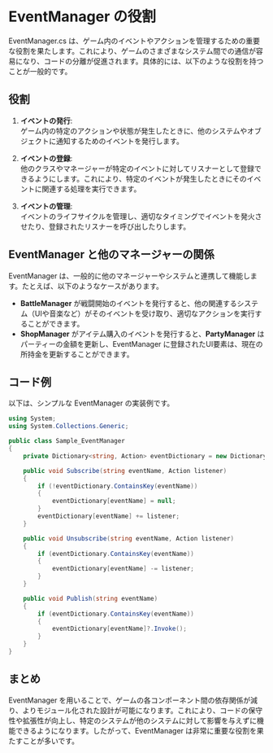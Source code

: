 # EventManager の役割

EventManager.cs は、ゲーム内のイベントやアクションを管理するための重要な役割を果たします。これにより、ゲームのさまざまなシステム間での通信が容易になり、コードの分離が促進されます。具体的には、以下のような役割を持つことが一般的です。

## 役割

1. **イベントの発行**:  
   ゲーム内の特定のアクションや状態が発生したときに、他のシステムやオブジェクトに通知するためのイベントを発行します。

2. **イベントの登録**:  
   他のクラスやマネージャーが特定のイベントに対してリスナーとして登録できるようにします。これにより、特定のイベントが発生したときにそのイベントに関連する処理を実行できます。

3. **イベントの管理**:  
   イベントのライフサイクルを管理し、適切なタイミングでイベントを発火させたり、登録されたリスナーを呼び出したりします。

## EventManager と他のマネージャーの関係

EventManager は、一般的に他のマネージャーやシステムと連携して機能します。たとえば、以下のようなケースがあります。

- **BattleManager** が戦闘開始のイベントを発行すると、他の関連するシステム（UIや音楽など）がそのイベントを受け取り、適切なアクションを実行することができます。
- **ShopManager** がアイテム購入のイベントを発行すると、**PartyManager** はパーティーの金額を更新し、EventManager に登録されたUI要素は、現在の所持金を更新することができます。

## コード例

以下は、シンプルな EventManager の実装例です。

```csharp
using System;
using System.Collections.Generic;

public class Sample_EventManager
{
    private Dictionary<string, Action> eventDictionary = new Dictionary<string, Action>();

    public void Subscribe(string eventName, Action listener)
    {
        if (!eventDictionary.ContainsKey(eventName))
        {
            eventDictionary[eventName] = null;
        }
        eventDictionary[eventName] += listener;
    }

    public void Unsubscribe(string eventName, Action listener)
    {
        if (eventDictionary.ContainsKey(eventName))
        {
            eventDictionary[eventName] -= listener;
        }
    }

    public void Publish(string eventName)
    {
        if (eventDictionary.ContainsKey(eventName))
        {
            eventDictionary[eventName]?.Invoke();
        }
    }
}
```

## まとめ
EventManager を用いることで、ゲームの各コンポーネント間の依存関係が減り、よりモジュール化された設計が可能になります。これにより、コードの保守性や拡張性が向上し、特定のシステムが他のシステムに対して影響を与えずに機能できるようになります。したがって、EventManager は非常に重要な役割を果たすことが多いです。
